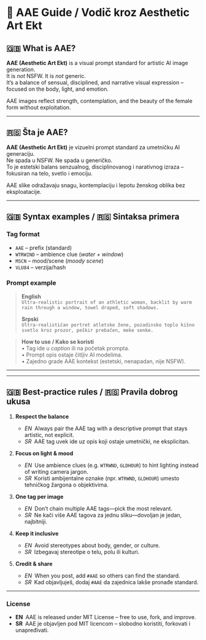 # 📘 AAE Guide / Vodič kroz Aesthetic Art Ekt

## 🇬🇧 What is AAE?

**AAE (Aesthetic Art Ekt)** is a visual prompt standard for artistic AI image generation.  
It is *not* NSFW. It is *not* generic.  
It’s a balance of sensual, disciplined, and narrative visual expression – focused on the body, light, and emotion.

AAE images reflect strength, contemplation, and the beauty of the female form without exploitation.

---

## 🇷🇸 Šta je AAE?

**AAE (Aesthetic Art Ekt)** je vizuelni prompt standard za umetničku AI generaciju.  
Ne spada u NSFW. Ne spada u generičko.  
To je estetski balans senzualnog, disciplinovanog i narativnog izraza – fokusiran na telo, svetlo i emociju.

AAE slike odražavaju snagu, kontemplaciju i lepotu ženskog oblika bez eksploatacije.

---

## 🇬🇧 Syntax examples / 🇷🇸 Sintaksa primera

### Tag format

- `AAE` – prefix (standard)
- `WTRWIND` – ambience clue (*water + window*)
- `MSCN` – mood/scene (*moody scene*)
- `VLU84` – verzija/hash

### Prompt example  
> **English**  
> `Ultra-realistic portrait of an athletic woman, backlit by warm rain through a window, towel draped, soft shadows.`  
>  
> **Srpski**  
> `Ultra-realističan portret atletske žene, pozadinsko toplo kišno svetlo kroz prozor, peškir prebačen, meke senke.`

> **How to use / Kako se koristi**  
> • Tag ide u *caption* ili na početak prompta.  
> • Prompt opis ostaje čitljiv AI modelima.  
> • Zajedno grade AAE kontekst (estetski, nenapadan, nije NSFW).

---
---

## 🇬🇧 Best-practice rules / 🇷🇸 Pravila dobrog ukusa  

1. **Respect the balance**  
   - *EN* Always pair the AAE tag with a descriptive prompt that stays artistic, not explicit.  
   - *SR* AAE tag uvek ide uz opis koji ostaje umetnički, ne eksplicitan.

2. **Focus on light & mood**  
   - *EN* Use ambience clues (e.g. `WTRWND`, `GLDHOUR`) to hint lighting instead of writing camera jargon.  
   - *SR* Koristi ambijentalne oznake (npr. `WTRWND`, `GLDHOUR`) umesto tehničkog žargona o objektivima.

3. **One tag per image**  
   - *EN* Don’t chain multiple AAE tags—pick the most relevant.  
   - *SR* Ne kači više AAE tagova za jednu sliku—dovoljan je jedan, najbitniji.

4. **Keep it inclusive**  
   - *EN* Avoid stereotypes about body, gender, or culture.  
   - *SR* Izbegavaj stereotipe o telu, polu ili kulturi.

5. **Credit & share**  
   - *EN* When you post, add `#AAE` so others can find the standard.  
   - *SR* Kad objavljuješ, dodaj `#AAE` da zajednica lakše pronađe standard.

---

### License  

- **EN** AAE is released under MIT License – free to use, fork, and improve.  
- **SR** AAE je objavljen pod MIT licencom – slobodno koristiti, forkovati i unapređivati.
